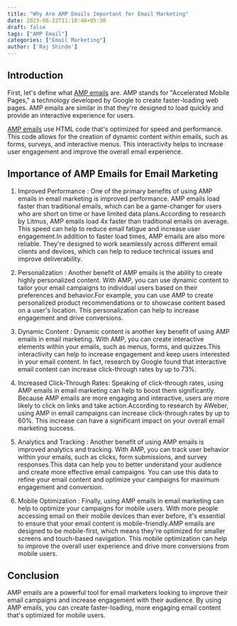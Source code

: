 ```yaml
---
title: "Why Are AMP Emails Important for Email Marketing"
date: 2023-06-22T11:10:40+05:30
draft: false
tags: ["AMP Email"]
categories: ["Email Marketing"]
author: ['Raj Shinde']
---
```


## Introduction

First, let's define what [AMP emails](https://emaildojo.io/amp-editor-Gallery) are. AMP stands for "Accelerated Mobile Pages," a technology developed by Google to create faster-loading web pages. AMP emails are similar in that they're designed to load quickly and provide an interactive experience for users.

[AMP emails](https://emaildojo.io/amp-email-editor) use HTML code that's optimized for speed and performance. This code allows for the creation of dynamic content within emails, such as forms, surveys, and interactive menus. This interactivity helps to increase user engagement and improve the overall email experience.

## Importance of AMP Emails for Email Marketing
1. Improved Performance : 
One of the primary benefits of using AMP emails in email marketing is improved performance. AMP emails load faster than traditional emails, which can be a game-changer for users who are short on time or have limited data plans.According to research by Litmus, AMP emails load 4x faster than traditional emails on average. This speed can help to reduce email fatigue and increase user engagement.In addition to faster load times, AMP emails are also more reliable. They're designed to work seamlessly across different email clients and devices, which can help to reduce technical issues and improve deliverability.

2. Personalization :
Another benefit of AMP emails is the ability to create highly personalized content. With AMP, you can use dynamic content to tailor your email campaigns to individual users based on their preferences and behavior.For example, you can use AMP to create personalized product recommendations or to showcase content based on a user's location. This personalization can help to increase engagement and drive conversions.

3. Dynamic Content :
Dynamic content is another key benefit of using AMP emails in email marketing. With AMP, you can create interactive elements within your emails, such as menus, forms, and quizzes.This interactivity can help to increase engagement and keep users interested in your email content. In fact, research by Google found that interactive email content can increase click-through rates by up to 73%.

4. Increased Click-Through Rates:
Speaking of click-through rates, using AMP emails in email marketing can help to boost them significantly. Because AMP emails are more engaging and interactive, users are more likely to click on links and take action.According to research by AWeber, using AMP in email campaigns can increase click-through rates by up to 60%. This increase can have a significant impact on your overall email marketing success.

5. Analytics and Tracking :
Another benefit of using AMP emails is improved analytics and tracking. With AMP, you can track user behavior within your emails, such as clicks, form submissions, and survey responses.This data can help you to better understand your audience and create more effective email campaigns. You can use this data to refine your email content and optimize your campaigns for maximum engagement and conversion.

6. Mobile Optimization :
Finally, using AMP emails in email marketing can help to optimize your campaigns for mobile users. With more people accessing email on their mobile devices than ever before, it's essential to ensure that your email content is mobile-friendly.AMP emails are designed to be mobile-first, which means they're optimized for smaller screens and touch-based navigation. This mobile optimization can help to improve the overall user experience and drive more conversions from mobile users.

## Conclusion

AMP emails are a powerful tool for email marketers looking to improve their email campaigns and increase engagement with their audience. By using AMP emails, you can create faster-loading, more engaging email content that's optimized for mobile users.

